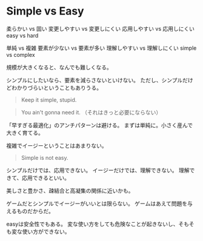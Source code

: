 # Simple vs Easy

柔らかい vs 固い
変更しやすい vs 変更しにくい
応用しやすい vs 応用しにくい
easy vs hard

単純 vs 複雑
要素が少ない vs 要素が多い
理解しやすい vs 理解しにくい
simple vs complex

規模が大きくなると、なんでも難しくなる。

シンプルにしたいなら、要素を減らさないといけない。
ただし、シンプルだけどわかりづらいということもありうる。

> Keep it simple, stupid.

> You ain't gonna need it.
> （それはきっと必要にならない）

「早すぎる最適化」のアンチパターンは避ける。
まずは単純に。小さく産んで大きく育てる。

複雑でイージーということはあまりない。

> Simple is not easy.

シンプルだけでは、応用できない。
イージーだけでは、理解できない。
理解できて、応用できるといい。

美しさと豊かさ、疎結合と高凝集の関係に近いかも。

ゲームだとシンプルでイージーがいいとは限らない。
ゲームはあえて問題を与えるものだからだ。

easyは安全性でもある。
変な使い方をしても危険なことが起きないし、そもそも変な使い方ができない。

